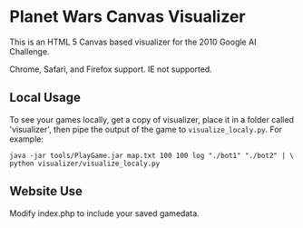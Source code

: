 Planet Wars Canvas Visualizer
=============================

This is an HTML 5 Canvas based visualizer for the 2010 Google AI Challenge.


Chrome, Safari, and Firefox support. IE not supported.


Local Usage
-----------

To see your games locally, get a copy of visualizer, place it in a folder called 'visualizer', then pipe the output of the game to `visualize_localy.py`. For example:

    java -jar tools/PlayGame.jar map.txt 100 100 log "./bot1" "./bot2" | \
    python visualizer/visualize_localy.py
    
    
Website Use
-----------

Modify index.php to include your saved gamedata.
